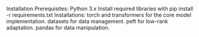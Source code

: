 Installation
Prerequisites:
Python 3.x
Install required libraries with pip install -r requirements.txt
Installations:
torch and transformers for the core model implementation.
datasets for data management.
peft for low-rank adaptation.
pandas for data manipulation.
